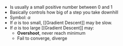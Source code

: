 - Is usually a small positive number between 0 and 1
- Basically controls how big of a step you take downhill
- Symbol: $\alpha$
- If $\alpha$ is too small, [[Gradient Descent]] may be slow.
- If $\alpha$ is too large [[Gradient Descent]] may:
	- **Overshoot**, never reach minimum
	- Fail to converge, diverge

